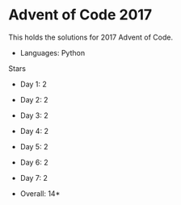 # Advent of Code 2017

This holds the solutions for 2017 Advent of Code.

- Languages: Python

Stars 
- Day 1:  2 
- Day 2:  2
- Day 3:  2
- Day 4:  2
- Day 5:  2
- Day 6:  2
- Day 7:  2

- Overall: 14*

